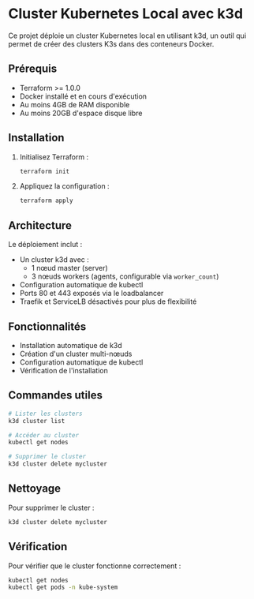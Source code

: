 # Cluster Kubernetes Local avec k3d

Ce projet déploie un cluster Kubernetes local en utilisant k3d, un outil qui permet de créer des clusters K3s dans des conteneurs Docker.

## Prérequis

- Terraform >= 1.0.0
- Docker installé et en cours d'exécution
- Au moins 4GB de RAM disponible
- Au moins 20GB d'espace disque libre

## Installation

1. Initialisez Terraform :

   ```bash
   terraform init
   ```

2. Appliquez la configuration :

   ```bash
   terraform apply
   ```

## Architecture

Le déploiement inclut :

- Un cluster k3d avec :
  - 1 nœud master (server)
  - 3 nœuds workers (agents, configurable via `worker_count`)
- Configuration automatique de kubectl
- Ports 80 et 443 exposés via le loadbalancer
- Traefik et ServiceLB désactivés pour plus de flexibilité

## Fonctionnalités

- Installation automatique de k3d
- Création d'un cluster multi-nœuds
- Configuration automatique de kubectl
- Vérification de l'installation

## Commandes utiles

```bash
# Lister les clusters
k3d cluster list

# Accéder au cluster
kubectl get nodes

# Supprimer le cluster
k3d cluster delete mycluster
```

## Nettoyage

Pour supprimer le cluster :

```bash
k3d cluster delete mycluster
```

## Vérification

Pour vérifier que le cluster fonctionne correctement :

```bash
kubectl get nodes
kubectl get pods -n kube-system
```
